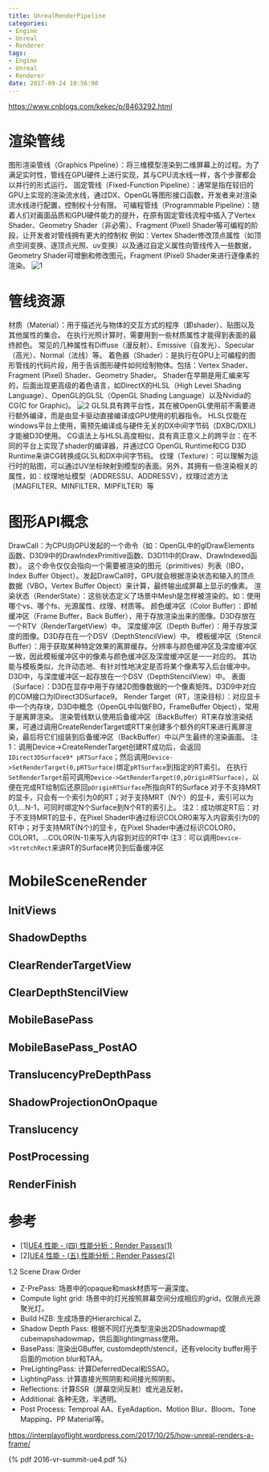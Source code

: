 ```yaml
---
title: UnrealRenderPipeline
categories: 
- Engine
- Unreal
- Renderer
tags:
- Engine
- Unreal
- Renderer
date: 2017-09-24 10:56:00
---
```

https://www.cnblogs.com/kekec/p/8463292.html
# 渲染管线
图形渲染管线（Graphics Pipeline）：将三维模型渲染到二维屏幕上的过程。为了满足实时性，管线在GPU硬件上进行实现，其与CPU流水线一样，各个步骤都会以并行的形式运行。
固定管线（Fixed-Function Pipeline）：通常是指在较旧的GPU上实现的渲染流水线，通过DX、OpenGL等图形接口函数，开发者来对渲染流水线进行配置，控制权十分有限。
可编程管线（Programmable Pipeline）：随着人们对画面品质和GPU硬件能力的提升，在原有固定管线流程中插入了Vertex Shader、Geometry Shader（非必需）、Fragment (Pixel) Shader等可编程的阶段，让开发者对管线拥有更大的控制权
例如：Vertex Shader修改顶点属性（如顶点空间变换、逐顶点光照、uv变换）以及通过自定义属性向管线传入一些数据，Geometry Shader可增删和修改图元，Fragment (Pixel) Shader来进行逐像素的渲染。
![1](1.png)
# 管线资源
材质（Material）：用于描述光与物体的交互方式的程序（即shader）、贴图以及其他属性的集合。
在执行光照计算时，需要用到一些材质属性才能得到表面的最终颜色。
常见的几种属性有Diffuse（漫反射）、Emissive（自发光）、Specular（高光）、Normal（法线）等。
着色器（Shader）：是执行在GPU上可编程的图形管线的代码片段，用于告诉图形硬件如何绘制物体。包括：Vertex Shader、Fragment (Pixel) Shader、Geometry Shader。
Shader在早期是用汇编来写的，后面出现更高级的着色语言，如DirectX的HLSL（High Level Shading Language）、OpenGL的GLSL（OpenGL Shading Language）以及Nvidia的CG(C for Graphic)。
![2](2.png)
GLSL具有跨平台性，其在被OpenGL使用前不需要进行额外编译，而是由显卡驱动直接编译成GPU使用的机器指令。
HLSL仅能在windows平台上使用，需预先编译成与硬件无关的DX中间字节码（DXBC/DXIL)才能被D3D使用。
CG语法上与HLSL高度相似，具有真正意义上的跨平台：在不同的平台上实现了shader的编译器，并通过CG OpenGL Runtime和CG D3D Runtime来讲CG转换成GLSL和DX中间字节码。
纹理（Texture）：可以理解为运行时的贴图，可以通过UV坐标映射到模型的表面。另外，其拥有一些渲染相关的属性，如：纹理地址模型（ADDRESSU、ADDRESSV），纹理过滤方法（MAGFILTER、MINFILTER、MIPFILTER）等

# 图形API概念
DrawCall：为CPU向GPU发起的一个命令（如：OpenGL中的glDrawElements函数、D3D9中的DrawIndexPrimitive函数、D3D11中的Draw、DrawIndexed函数）。
这个命令仅仅会指向一个需要被渲染的图元（primitives）列表（IBO，Index Buffer Object）。发起DrawCall时，GPU就会根据渲染状态和输入的顶点数据（VBO，Vertex Buffer Object）来计算，最终输出成屏幕上显示的像素。
渲染状态（RenderState）：这些状态定义了场景中Mesh是怎样被渲染的。如：使用哪个vs、哪个fs、光源属性、纹理、材质等。
颜色缓冲区（Color Buffer）：即帧缓冲区（Frame Buffer，Back Buffer），用于存放渲染出来的图像。D3D存放在一个RTV（RenderTargetView）中。
深度缓冲区（Depth Buffer）：用于存放深度的图像。D3D存在在一个DSV（DepthStencilView）中。
模板缓冲区（Stencil Buffer）：用于获取某种特定效果的离屏缓存。分辨率与颜色缓冲区及深度缓冲区一致，因此模板缓冲区中的像素与颜色缓冲区及深度缓冲区是一一对应的。
其功能与模板类似，允许动态地、有针对性地决定是否将某个像素写入后台缓冲中。
D3D中，与深度缓冲区一起存放在一个DSV（DepthStencilView）中。
表面（Surface）：D3D在显存中用于存储2D图像数据的一个像素矩阵。D3D9中对应的COM接口为IDirect3DSurface9。
Render Target（RT，渲染目标）：对应显卡中一个内存块，D3D中概念（OpenGL中叫做FBO，FrameBuffer Object），常用于是离屏渲染。
渲染管线默认使用后备缓冲区（BackBuffer）RT来存放渲染结果，可通过调用CreateRenderTarget或RTT来创建多个额外的RT来进行离屏渲染，最后将它们组装到后备缓冲区（BackBuffer）中以产生最终的渲染画面。
注1：调用Device->CreateRenderTarget创建RT成功后，会返回`IDirect3DSurface9* pRTSurface`；然后调用`Device->SetRenderTarget(0,pRTSurface)`绑定`pRTSurface`到指定的RT索引。
在执行`SetRenderTarget`前可调用`Device->GetRenderTarget(0,pOriginRTSurface)`，以便在完成RT绘制后还原回`pOriginRTSurface`所指向RT的Surface
对于不支持MRT的显卡，只会有一个索引为0的RT；对于支持MRT（N个）的显卡，索引可以为0,1,...N-1，可同时绑定N个Surface到N个RT的索引上。
注2：成功绑定RT后：对于不支持MRT的显卡，在Pixel Shader中通过标识COLOR0来写入内容索引为0的RT中；对于支持MRT(N个)的显卡，在Pixel Shader中通过标识COLOR0，COLOR1，...COLOR(N-1)来写入内容到对应的RT中
注3：可以调用`Device->StretchRect`来讲RT的Surface拷贝到后备缓冲区

# MobileSceneRender
## InitViews
## ShadowDepths
## ClearRenderTargetView
## ClearDepthStencilView
## MobileBasePass
## MobileBasePass_PostAO
## TranslucencyPreDepthPass
## ShadowProjectionOnOpaque
## Translucency
## PostProcessing
## RenderFinish

# 参考

- [1][UE4 性能 - (四) 性能分析：Render Passes(1)](https://zhuanlan.zhihu.com/p/449850501)
- [2][UE4 性能 - (五) 性能分析：Render Passes(2)](https://zhuanlan.zhihu.com/p/455253476)

1.2 Scene Draw Order

- Z-PrePass: 场景中的opaque和mask材质写一遍深度。
- Compute light grid: 场景中的灯光按照屏幕空间分成相应的grid，仅限点光源聚光灯。
- Build HZB: 生成场景的Hierarchical Z。
- Shadow Depth Pass: 根据不同灯光类型渲染出2DShadowmap或cubemapshadowmap，供后面lightingmass使用。
- BasePass: 渲染出GBuffer, customdepth/stencil，还有velocity buffer用于后面的motion blur和TAA。
- PreLightingPass: 计算DeferredDecal和SSAO。
- LightingPass: 计算直接光照阴影和间接光照阴影。
- Reflections: 计算SSR（屏幕空间反射）或光追反射。
- Additional: 各种无效，半透明。
- Post Process: Temproal AA、EyeAdaption、Motion Blur、Bloom、Tone Mapping、PP Material等。

https://interplayoflight.wordpress.com/2017/10/25/how-unreal-renders-a-frame/

{% pdf 2016-vr-summit-ue4.pdf %}